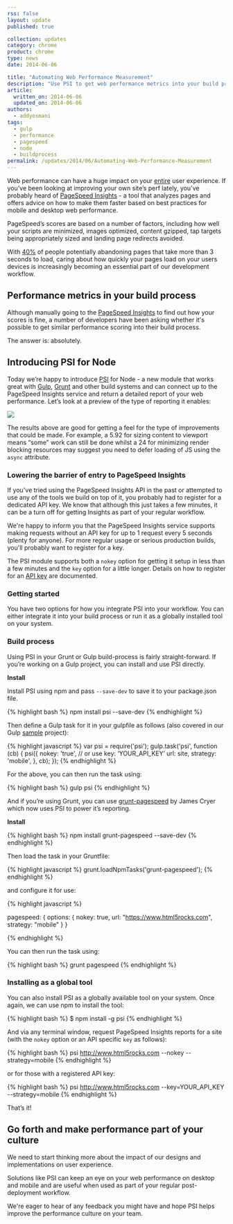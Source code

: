 ```yaml
---
rss: false
layout: update
published: true

collection: updates
category: chrome
product: chrome
type: news
date: 2014-06-06

title: "Automating Web Performance Measurement"
description: "Use PSI to get web performance metrics into your build process."
article:
  written_on: 2014-06-06
  updated_on: 2014-06-06
authors:
  - addyosmani
tags:
  - gulp
  - performance
  - pagespeed
  - node
  - buildprocess
permalink: /updates/2014/06/Automating-Web-Performance-Measurement
---
```

Web performance can have a huge impact on your [entire](http://programming.oreilly.com/2014/01/web-performance-is-user-experience.html) user experience. If you’ve been looking at improving your own site’s perf lately, you’ve probably heard of [PageSpeed Insights](https://developers.google.com/speed/pagespeed/insights/) - a tool that analyzes pages and offers advice on how to make them faster based on best practices for mobile and desktop web performance.

PageSpeed’s scores are based on a number of factors, including how well your scripts are minimized, images optimized, content gzipped, tap targets being appropriately sized and landing page redirects avoided.

With [40%](http://www.akamai.com/html/about/press/releases/2009/press_091409.html) of people potentially abandoning pages that take more than 3 seconds to load, caring about how quickly your pages load on your users devices is increasingly becoming an essential part of our development workflow.

## Performance metrics in your build process

Although manually going to the [PageSpeed Insights](https://developers.google.com/speed/pagespeed/insights/) to find out how your scores is fine, a number of developers have been asking whether it's possible to get similar performance scoring into their build process.

The answer is: absolutely.

## Introducing PSI for Node

Today we’re happy to introduce [PSI](https://github.com/addyosmani/psi/) for Node - a new module that works great with [Gulp](http://gulpjs.com/), [Grunt](http://gruntjs.com/) and other build systems and can connect up to the PageSpeed Insights service and return a detailed report of your web performance. Let’s look at a preview of the type of reporting it enables:

<img src="http://i.imgur.com/1ub50lI.png"/>

The results above are good for getting a feel for the type of improvements that could be made. For example, a 5.92 for sizing content to viewport means “some” work can still be done whilst a 24 for minimizing render blocking resources may suggest you need to defer loading of JS using the `async` attribute.

### Lowering the barrier of entry to PageSpeed Insights

If you've tried using the PageSpeed Insights API in the past or attempted to use any of the tools we build on top of it, you probably had to register for a dedicated API key. We know that although this just takes a few minutes, it can be a turn off for getting Insights as part of your regular workflow.

We're happy to inform you that the PageSpeed Insights service supports making requests without an API key for up to 1 request every 5 seconds (plenty for anyone). For more regular usage or serious production builds, you'll probably want to register for a key.

The PSI module supports both a `nokey` option for getting it setup in less than a few minutes and the `key` option for a little longer. Details on how to register for an [API key](https://developers.google.com/speed/docs/insights/v1/getting_started#auth) are documented.

### Getting started

You have two options for how you integrate PSI into your workflow. You can either integrate it into your build process or run it as a globally installed tool on your system.

### Build process

Using PSI in your Grunt or Gulp build-process is fairly straight-forward. If you’re working on a Gulp project, you can install and use PSI directly.

**Install**

Install PSI using npm and pass <code>--save-dev</code> to save it to your package.json file.

{% highlight bash %}
npm install psi --save-dev
{% endhighlight %}

Then define a Gulp task for it in your gulpfile as follows (also covered in our Gulp [sample](https://github.com/addyosmani/psi-gulp-sample) project):

{% highlight javascript %}
var psi = require('psi');
gulp.task('psi', function (cb) {
	psi({
	    nokey: 'true', // or use key: ‘YOUR_API_KEY’
	    url: site,
	    strategy: 'mobile',
	}, cb);
});
{% endhighlight %}

For the above, you can then run the task using:

{% highlight bash %}
gulp psi
{% endhighlight %}

And if you’re using Grunt, you can use [grunt-pagespeed](https://github.com/jrcryer/grunt-pagespeed) by James Cryer which now uses PSI to power it’s reporting.

**Install**

{% highlight bash %}
npm install grunt-pagespeed --save-dev
{% endhighlight %}

Then load the task in your Gruntfile:

{% highlight javascript %}
grunt.loadNpmTasks('grunt-pagespeed');
{% endhighlight %}

and configure it for use:

{% highlight javascript %}

pagespeed: {
  options: {
    nokey: true,
    url: "https://www.html5rocks.com",
    strategy: "mobile"
  }
}

{% endhighlight %}

You can then run the task using:

{% highlight bash %}
grunt pagespeed
{% endhighlight %}

### Installing as a global tool

You can also  install PSI as a globally available tool on your system. Once again, we can use npm to install the tool:

{% highlight bash %}
$ npm install -g psi
{% endhighlight %}

And via any terminal window, request PageSpeed Insights reports for a site (with the <code>nokey</code> option or an API specific <code>key</code> as follows):

{% highlight bash %}
psi http://www.html5rocks.com --nokey --strategy=mobile
{% endhighlight %}

or for those with a registered API key:

{% highlight bash %}
psi http://www.html5rocks.com --key=YOUR_API_KEY --strategy=mobile
{% endhighlight %}

That’s it!

## Go forth and make performance part of your culture

We need to start thinking more about the impact of our designs and implementations on user experience.

Solutions like PSI can keep an eye on your web performance on desktop and mobile and are useful when used as part of your regular post-deployment workflow.

We're eager to hear of any feedback you might have and hope PSI helps improve the performance culture on your team.

